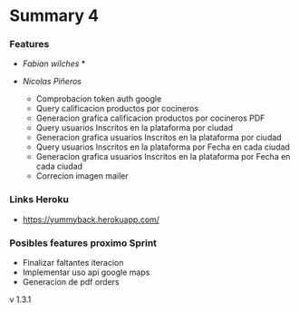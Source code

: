 # Summary 4

### Features

* _Fabian wilches_
  * 


* _Nicolas Piñeros_
    * Comprobacion token auth google
    * Query calificacion productos por cocineros
    * Generacion grafica calificacion productos por cocineros PDF
    * Query usuarios Inscritos en la plataforma por ciudad
    * Generacion grafica usuarios Inscritos en la plataforma por ciudad
    * Query usuarios Inscritos en la plataforma por Fecha en cada ciudad
    * Generacion grafica usuarios Inscritos en la plataforma por Fecha en cada ciudad
    * Correcion imagen mailer

### Links Heroku
 * https://yummyback.herokuapp.com/

### Posibles features proximo Sprint
* Finalizar faltantes iteracion
* Implementar uso api google maps
* Generacion de pdf orders

v 1.3.1